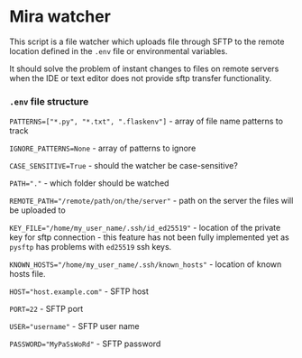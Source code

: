 # Mira watcher

This script is a file watcher which uploads file through SFTP to the remote location defined in the `.env` file or environmental variables.

It should solve the problem of instant changes to files on remote servers when the IDE or text editor does not provide sftp transfer functionality. 

### `.env` file structure
`PATTERNS=["*.py", "*.txt", ".flaskenv"]` - array of file name patterns to track

`IGNORE_PATTERNS=None` - array of patterns to ignore

`CASE_SENSITIVE=True` - should the watcher be case-sensitive?

`PATH="."` - which folder should be watched

`REMOTE_PATH="/remote/path/on/the/server"` - path on the server the files will be uploaded to

`KEY_FILE="/home/my_user_name/.ssh/id_ed25519"` - location of the private key for sftp connection - this feature has not been fully implemented yet as `pysftp` has problems with `ed25519` ssh keys. 

`KNOWN_HOSTS="/home/my_user_name/.ssh/known_hosts"` - location of known hosts file.

`HOST="host.example.com"` - SFTP host

`PORT=22` - SFTP port

`USER="username"` - SFTP user name

`PASSWORD="MyPaSsWoRd"` - SFTP password